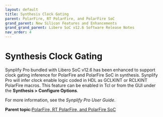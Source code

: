 ```yaml
---
layout: default
title: Synthesis Clock Gating
parent: PolarFire, RT PolarFire, and PolarFire SoC
grand_parent: New Silicon Features and Enhancements
grand_grand_parent: Libero SoC v12.6 Software Release Notes
nav_order: 4
---
```

# Synthesis Clock Gating

Synplify Pro bundled with Libero SoC v12.6 has been enhanced to support clock gating inference for PolarFire and PolarFire SoC in synthesis. Synplify Pro will infer clock enable logic coded in HDL as GCLKINT or RCLKINT PolarFire macros. This feature can be enabled in Tcl or from the GUI under the **Synthesis \> Configure Options**.



For more information, see the *Synplify Pro User Guide*.

**Parent topic:**[PolarFire, RT PolarFire, and PolarFire SoC](GUID-FD2E56AA-67B5-4642-BA0B-63904E515EA3.md)

